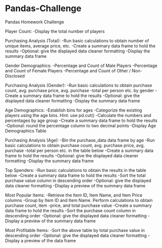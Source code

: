 # Pandas-Challenge
Pandas Homework Challenge

Player Count:
-Display the total number of players

Purchasing Analysis (Total):
-Run basic calculations to obtain number of unique items, average price, etc.
-Create a summary data frame to hold the results
-Optional: give the displayed data cleaner formatting
-Display the summary data frame

Gender Demographics:
-Percentage and Count of Male Players
-Percentage and Count of Female Players
-Percentage and Count of Other / Non-Disclosed

Purchasing Analysis (Gender):
-Run basic calculations to obtain purchase count, avg. purchase price, avg. purchase -total per person etc. by gender
-Create a summary data frame to hold the results
-Optional: give the displayed data cleaner formatting
-Display the summary data frame

Age Demographics:
-Establish bins for ages
-Categorize the existing players using the age bins. Hint: use pd.cut()
-Calculate the numbers and percentages by age group
-Create a summary data frame to hold the results
-Optional: round the percentage column to two decimal points
-Display Age Demographics Table

Purchasing Analysis (Age):
-Bin the purchase_data data frame by age
-Run basic calculations to obtain purchase count, avg. purchase price, avg. purchase -total per person etc. in the table below
-Create a summary data frame to hold the results
-Optional: give the displayed data cleaner formatting
-Display the summary data frame

Top Spenders:
-Run basic calculations to obtain the results in the table below
-Create a summary data frame to hold the results
-Sort the total purchase value column in descending order
-Optional: give the displayed data cleaner formatting
-Display a preview of the summary data frame

Most Popular Items:
-Retrieve the Item ID, Item Name, and Item Price columns
-Group by Item ID and Item Name. Perform calculations to obtain purchase count, item -price, and total purchase value
-Create a summary data frame to hold the results
-Sort the purchase count column in descending order
-Optional: give the displayed data cleaner formatting
-Display a preview of the summary data frame

Most Profitable Items:
-Sort the above table by total purchase value in descending order
-Optional: give the displayed data cleaner formatting
-Display a preview of the data frame
